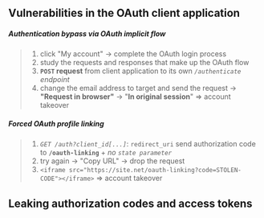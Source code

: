 ## Vulnerabilities in the OAuth client application

##### Authentication bypass via OAuth implicit flow
> 1. click "My account" ->   complete the OAuth login process
> 2. study the requests and responses that make up the OAuth flow
> 3. **`POST` request** from client application to its own *`/authenticate` endpoint*
> 4. change the email address to target and send the request -> **"Request in browser"** -> "**In original session**"
>    => account takeover
##### Forced OAuth profile linking
>1. *`GET /auth?client_id[...]`*: `redirect_uri` send authorization code to **`/oauth-linking`** + *no `state parameter`*
> 2. try again -> "Copy URL" -> drop the request 
> 3. `<iframe src="https://site.net/oauth-linking?code=STOLEN-CODE"></iframe>`
>    => account takeover
## Leaking authorization codes and access tokens


